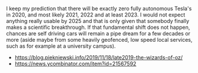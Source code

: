 I keep my prediction that there will be exactly zero fully autonomous Tesla's in 2020, and most likely 2021, 2022 and at least 2023. I would not expect anything really usable by 2025 and that is only given that somebody finally makes a scientific breakthrough. If that fundamental shift does not happen, chances are self driving cars will remain a pipe dream for a few decades or more (aside maybe from some heavily geofenced, low speed local services, such as for example at a university campus).

- https://blog.piekniewski.info/2019/11/18/late2019-the-wizards-of-oz/
- https://news.ycombinator.com/item?id=21567592

